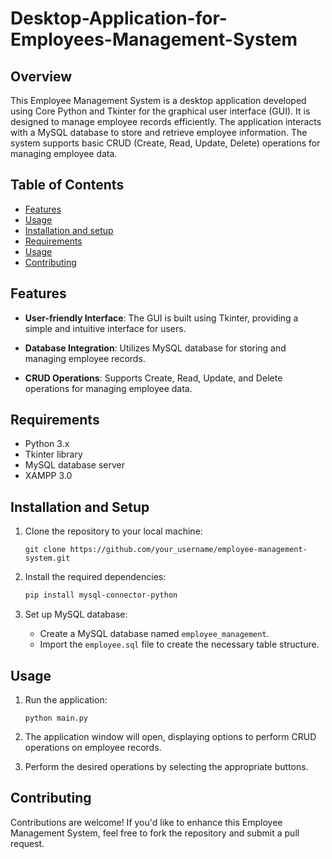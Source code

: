 # Desktop-Application-for-Employees-Management-System

## Overview

This Employee Management System is a desktop application developed using Core Python and Tkinter for the graphical user interface (GUI). It is designed to manage employee records efficiently. The application interacts with a MySQL database to store and retrieve employee information. The system supports basic CRUD (Create, Read, Update, Delete) operations for managing employee data.

## Table of Contents

- [Features](#features)
- [Usage](#usage)
- [Installation and setup](#installationandsetup)
- [Requirements](#requirements)
- [Usage](#usage)
- [Contributing](#contributing)

## Features

- **User-friendly Interface**: The GUI is built using Tkinter, providing a simple and intuitive interface for users.
  
- **Database Integration**: Utilizes MySQL database for storing and managing employee records.

- **CRUD Operations**: Supports Create, Read, Update, and Delete operations for managing employee data.

## Requirements

- Python 3.x
- Tkinter library
- MySQL database server
- XAMPP 3.0

## Installation and Setup

1. Clone the repository to your local machine:

    ```
    git clone https://github.com/your_username/employee-management-system.git
    ```

2. Install the required dependencies:

    ```bash
    pip install mysql-connector-python
    ```

3. Set up MySQL database:
   - Create a MySQL database named `employee_management`.
   - Import the `employee.sql` file to create the necessary table structure.


## Usage

1. Run the application:

    ```
    python main.py
    ```

2. The application window will open, displaying options to perform CRUD operations on employee records.

3. Perform the desired operations by selecting the appropriate buttons.



## Contributing

Contributions are welcome! If you'd like to enhance this Employee Management System, feel free to fork the repository and submit a pull request.


